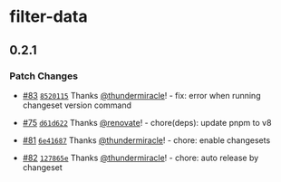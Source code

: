 # filter-data

## 0.2.1

### Patch Changes

- [#83](https://github.com/thundermiracle/filter-data/pull/83) [`8520115`](https://github.com/thundermiracle/filter-data/commit/8520115a80ab1ed0c4bf99fa6f6f2f8ca5f6e292) Thanks [@thundermiracle](https://github.com/thundermiracle)! - fix: error when running changeset version command

- [#75](https://github.com/thundermiracle/filter-data/pull/75) [`d61d622`](https://github.com/thundermiracle/filter-data/commit/d61d622637cacf292d9f73487e0b06cbc6d68124) Thanks [@renovate](https://github.com/apps/renovate)! - chore(deps): update pnpm to v8

- [#81](https://github.com/thundermiracle/filter-data/pull/81) [`6e41687`](https://github.com/thundermiracle/filter-data/commit/6e41687bc437dc54c9ceab4898baf0dbac2bbc1a) Thanks [@thundermiracle](https://github.com/thundermiracle)! - chore: enable changesets

- [#82](https://github.com/thundermiracle/filter-data/pull/82) [`127865e`](https://github.com/thundermiracle/filter-data/commit/127865e100e5deec6f609094073ea46ddd86f920) Thanks [@thundermiracle](https://github.com/thundermiracle)! - chore: auto release by changeset
